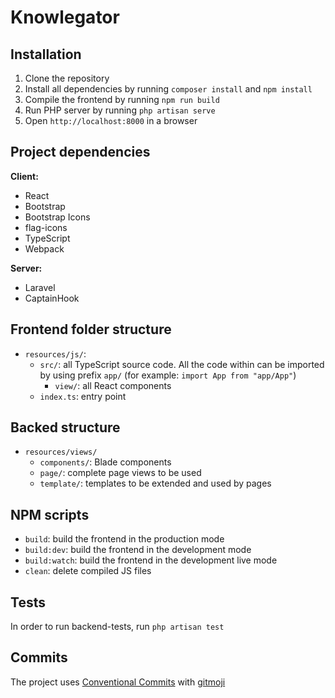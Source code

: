 # Knowlegator

## Installation
1. Clone the repository
2. Install all dependencies by running `composer install` and `npm install`
3. Compile the frontend by running `npm run build`
4. Run PHP server by running `php artisan serve`
5. Open `http://localhost:8000` in a browser

## Project dependencies
**Client:**
- React
- Bootstrap
- Bootstrap Icons
- flag-icons
- TypeScript
- Webpack

**Server:**
- Laravel
- CaptainHook

## Frontend folder structure
- `resources/js/`:
	- `src/`: all TypeScript source code. All the code within can be imported by using prefix `app/` (for example: `import App from "app/App"`)
		- `view/`: all React components
	- `index.ts`: entry point

## Backed structure
- `resources/views/`
	- `components/`: Blade components
	- `page/`: complete page views to be used
	- `template/`: templates to be extended and used by pages

## NPM scripts
- `build`: build the frontend in the production mode
- `build:dev`: build the frontend in the development mode
- `build:watch`: build the frontend in the development live mode
- `clean`: delete compiled JS files

## Tests
In order to run backend-tests, run `php artisan test`

## Commits
The project uses [Conventional Commits](https://www.conventionalcommits.org/en/v1.0.0/) with [gitmoji](https://gitmoji.dev/)
